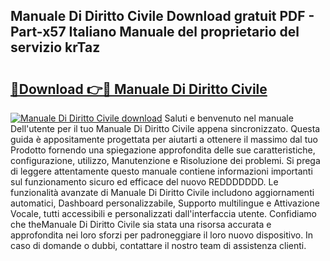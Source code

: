 ## Manuale Di Diritto Civile Download gratuit PDF - Part-x57 Italiano Manuale del proprietario del servizio krTaz

# <h2><a href="http://dffyho.blite.top/?on=Manuale+Di+Diritto+Civile">🔗Download 👉🔴 Manuale Di Diritto Civile</a></h2>

[![Manuale Di Diritto Civile download](https://i.imgur.com/lujVjoI.png)](http://dffyho.blite.top/?on=Manuale+Di+Diritto+Civile)
Saluti e benvenuto nel manuale Dell'utente per il tuo Manuale Di Diritto Civile appena sincronizzato. Questa guida è appositamente progettata per aiutarti a ottenere il massimo dal tuo Prodotto fornendo una spiegazione approfondita delle sue caratteristiche, configurazione, utilizzo, Manutenzione e Risoluzione dei problemi. Si prega di leggere attentamente questo manuale contiene informazioni importanti sul funzionamento sicuro ed efficace del nuovo REDDDDDDD. Le funzionalità avanzate di Manuale Di Diritto Civile includono aggiornamenti automatici, Dashboard personalizzabile, Supporto multilingue e Attivazione Vocale, tutti accessibili e personalizzati dall'interfaccia utente. Confidiamo che theManuale Di Diritto Civile sia stata una risorsa accurata e approfondita nei loro sforzi per padroneggiare il loro nuovo dispositivo. In caso di domande o dubbi, contattare il nostro team di assistenza clienti.
